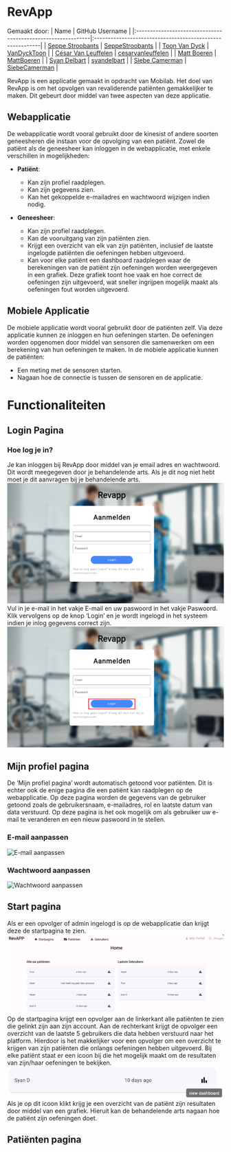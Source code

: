 # RevApp

Gemaakt door:
| Name                                                         | GitHub Username                                           |
|:-------------------------------------------------------------|:----------------------------------------------------------|
| [Seppe Stroobants](mailto:r0955288@student.thomasmore.be)    | [SeppeStroobants](https://github.com/SeppeStroobants)     |
| [Toon Van Dyck](mailto:r0736361@student.thomasmore.be)       | [VanDyckToon](https://github.com/VanDyckToon)             |
| [César Van Leuffelen](mailto:r0929448@student.thomasmore.be) | [cesarvanleuffelen](https://github.com/cesarvanleuffelen) |
| [Matt Boeren](mailto:r0932402@student.thomasmore.be)         | [MattBoeren](https://github.com/MattBoeren)               |
| [Syan Delbart](mailto:r0786843@student.thomasmore.be)        | [syandelbart](https://github.com/syandelbart)             |
| [Siebe Camerman](mailto:r0889616@student.thomasmore.be)      | [SiebeCamerman](https://github.com/SiebeCamerman)         |


RevApp is een applicatie gemaakt in opdracht van Mobilab. Het doel van RevApp is om het opvolgen van revaliderende patiënten gemakkelijker te maken. Dit gebeurt door middel van twee aspecten van deze applicatie.

## Webapplicatie

De webapplicatie wordt vooral gebruikt door de kinesist of andere soorten geneesheren die instaan voor de opvolging van een patiënt. Zowel de patiënt als de geneesheer kan inloggen in de webapplicatie, met enkele verschillen in mogelijkheden:

- **Patiënt**:
    - Kan zijn profiel raadplegen.
    - Kan zijn gegevens zien.
    - Kan het gekoppelde e-mailadres en wachtwoord wijzigen indien nodig.

- **Geneesheer**:
    - Kan zijn profiel raadplegen.
    - Kan de vooruitgang van zijn patiënten zien.
    - Krijgt een overzicht van elk van zijn patiënten, inclusief de laatste ingelogde patiënten die oefeningen hebben uitgevoerd.
    - Kan voor elke patiënt een dashboard raadplegen waar de berekeningen van de patiënt zijn oefeningen worden weergegeven in een grafiek. Deze grafiek toont hoe vaak en hoe correct de oefeningen zijn uitgevoerd, wat sneller ingrijpen mogelijk maakt als oefeningen fout worden uitgevoerd.

## Mobiele Applicatie

De mobiele applicatie wordt vooral gebruikt door de patiënten zelf. Via deze applicatie kunnen ze inloggen en hun oefeningen starten. De oefeningen worden opgenomen door middel van sensoren die samenwerken om een berekening van hun oefeningen te maken. In de mobiele applicatie kunnen de patiënten:

- Een meting met de sensoren starten.
- Nagaan hoe de connectie is tussen de sensoren en de applicatie.


# Functionaliteiten

## Login Pagina
### Hoe log je in?
Je kan inloggen bij RevApp door middel van je email adres en wachtwoord. Dit wordt meegegeven door je behandelende arts. Als je dit nog niet hebt moet je dit aanvragen bij je behandelende arts.
![Login Scherm](./documentatieImg/LoginScherm.png)
Vul in je e-mail in het vakje E-mail en uw paswoord in het vakje Paswoord. Klik vervolgens op de knop ‘Login’ en je wordt ingelogd in het systeem indien je inlog gegevens correct zijn.
![Login Scherm Aangeduid](./documentatieImg/LoginScherm2.png)

## Mijn profiel pagina
De ‘Mijn profiel pagina’ wordt automatisch getoond voor patiënten. Dit is echter ook de enige pagina die een patiënt kan raadplegen op de webapplicatie.
Op deze pagina worden de gegevens van de gebruiker getoond zoals de gebruikersnaam, e-mailadres, rol en laatste datum van data verstuurd.
Op deze pagina is het ook mogelijk om als gebruiker uw e-mail te veranderen en een nieuw paswoord in te stellen.
### E-mail aanpassen
![E-mail aanpassen](image.jpg)
### Wachtwoord aanpassen
![Wachtwoord aanpassen](image.jpg)

## Start pagina
Als er een opvolger of admin ingelogd is op de webapplicatie dan krijgt deze de startpagina te zien.
![Startpagina](./documentatieImg/StartScherm.png)
Op de startpagina krijgt een opvolger aan de linkerkant alle patiënten te zien die gelinkt zijn aan zijn account. Aan de rechterkant krijgt de opvolger een overzicht van de laatste 5 gebruikers die data hebben verstuurd naar het platform. Hierdoor is het makkelijker voor een opvolger om een overzicht te krijgen van zijn patiënten die onlangs oefeningen hebben uitgevoerd.
Bij elke patiënt staat er een icoon bij die het mogelijk maakt om de resultaten van zijn/haar oefeningen te bekijken.
![Patient](./documentatieImg/StartScherm2.png)
Als je op dit icoon klikt krijg je een overzicht van de patiënt zijn resultaten door middel van een grafiek. Hieruit kan de behandelende arts nagaan hoe de patiënt zijn oefeningen doet.

## Patiënten pagina

